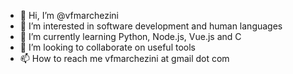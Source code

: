 - 👋 Hi, I’m @vfmarchezini
- 👀 I’m interested in software development and human languages
- 🌱 I’m currently learning Python, Node.js, Vue.js and C
- 💞️ I’m looking to collaborate on useful tools
- 📫 How to reach me vfmarchezini at gmail dot com

<!---
vfmarchezini/vfmarchezini is a ✨ special ✨ repository because its `README.md` (this file) appears on your GitHub profile.
You can click the Preview link to take a look at your changes.
--->
